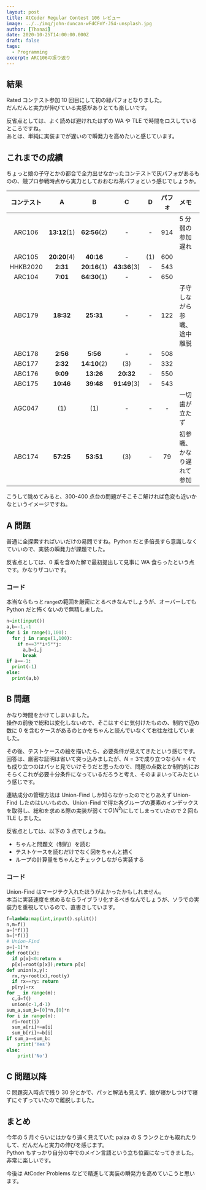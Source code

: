 ```yaml
---
layout: post
title: AtCoder Regular Contest 106 レビュー
image: ../../img/john-duncan-wFdCFmY-JS4-unsplash.jpg
author: [Thanai]
date: 2020-10-25T14:00:00.000Z
draft: false
tags:
  - Programming
excerpt: ARC106の振り返り
---
```


## 結果

Rated コンテスト参加 10 回目にして初の緑パフォとなりました。  
だんだんと実力が伸びている実感がありとても楽しいです。

反省点としては、よく読めば避けれたはずの WA や TLE で時間をロスしているところですね。  
あとは、単純に実装までが遅いので瞬発力を高めたいと感じています。

## これまでの成績

ちょっと娘の子守とかの都合で全力出せなかったコンテストで灰パフォがあるものの、競プロ参戦時点から実力としておおむね茶パフォという感じでしょうか。

| コンテスト |      A       |      B       |      C       |  D  | パフォ | メモ                       |
| :--------: | :----------: | :----------: | :----------: | :-: | :----: | :------------------------- |
|   ARC106   | **13:12**(1) | **62:56**(2) |      -       |  -  |  914   | 5 分弱の参加遅れ           |
|   ARC105   | **20:20**(4) |  **40:16**   |      -       | (1) |  600   |                            |
|  HHKB2020  |   **2:31**   | **20:16**(1) | **43:36**(3) |  -  |  543   |                            |
|   ARC104   |   **7:01**   | **64:30**(1) |      -       |  -  |  650   |                            |
|   ABC179   |  **18:32**   |  **25:31**   |      -       |  -  |  122   | 子守しながら参戦、途中離脱 |
|   ABC178   |   **2:56**   |   **5:56**   |      -       |  -  |  508   |                            |
|   ABC177   |   **2:32**   | **14:10**(2) |     (3)      |  -  |  332   |                            |
|   ABC176   |   **9:09**   |  **13:26**   |  **20:32**   |  -  |  550   |                            |
|   ABC175   |  **10:46**   |  **39:48**   | **91:49**(3) |  -  |  543   |                            |
|   AGC047   |     (1)      |     (1)      |      -       |  -  |   -    | 一切歯が立たず             |
|   ABC174   |  **57:25**   |  **53:51**   |     (3)      |  -  |   79   | 初参戦、かなり遅れて参加   |

こうして眺めてみると、300-400 点台の問題がそこそこ解ければ色変も近いかなというイメージですね。

## A 問題

普通に全探索すればいいだけの易問ですね。Python だと多倍長すら意識しなくていいので、実装の瞬発力が課題でした。

反省点としては、0 乗を含めた解で最初提出して見事に WA 食らったという点です。かなりザコいです。

### コード

本当ならもっと`range`の範囲を厳密にとるべきなんでしょうが、オーバーしても Python だと怖くないので無精しました。

```py
n=int(input())
a,b=-1,-1
for i in range(1,100):
  for j in range(1,100):
    if n==3**i+5**j:
      a,b=i,j
      break
if a==-1:
  print(-1)
else:
  print(a,b)
```

## B 問題

かなり時間をかけてしまいました。  
操作の前後で総和は変化しないので、そこはすぐに気付けたものの、制約で辺の数に 0 を含むケースがあるのとかをちゃんと読んでいなくて右往左往していました。

その後、テストケースの絵を描いたら、必要条件が見えてきたという感じです。
回答は、厳密な証明は省いて突っ込みましたが、$N=3$で成り立つなら$N=4$でも成り立つのはパッと見でいけそうだと思ったので、問題の点数とか制約的におそらくこれが必要十分条件になっているだろうと考え、そのままいってみたという感じです。

連結成分の管理方法は Union-Find しか知らなかったのでとりあえず Union-Find したのはいいものの、Union-Find で得た各グループの要素のインデックスを取得し、総和を求める際の実装が弱くて$O(N^2)$にしてしまっていたので 2 回も TLE しました。

反省点としては、以下の 3 点でしょうね。

- ちゃんと問題文（制約）を読む
- テストケースを読むだけでなく図をちゃんと描く
- ループの計算量をちゃんとチェックしながら実装する

### コード

Union-Find はマージテク入れたほうがよかったかもしれません。  
本当に実装速度を求めるならライブラリ化するべきなんでしょうが、ソラでの実装力を重視しているので、直書きしています。

```py
f=lambda:map(int,input().split())
n,m=f()
a=[*f()]
b=[*f()]
# Union-Find
p=[-1]*n
def root(x):
  if p[x]<0:return x
  p[x]=root(p[x]);return p[x]
def union(x,y):
  rx,ry=root(x),root(y)
  if rx==ry: return
  p[ry]=rx
for _ in range(m):
  c,d=f()
  union(c-1,d-1)
sum_a,sum_b=[0]*n,[0]*n
for i in range(n):
  ri=root(i)
  sum_a[ri]+=a[i]
  sum_b[ri]+=b[i]
if sum_a==sum_b:
    print('Yes')
else:
    print('No')
```

## C 問題以降

C 問題突入時点で残り 30 分とかで、パッと解法も見えず、娘が寝かしつけで寝ずにぐずっていたので離脱しました。

## まとめ

今年の 5 月ぐらいにはかなり遠く見えていた paiza の S ランクとかも取れたりして、だんだんと実力の伸びを感じます。  
Python もすっかり自分の中でのメイン言語という立ち位置になってきました。非常に楽しいです。

今後は AtCoder Problems などで精進して実装の瞬発力を高めていこうと思います。

